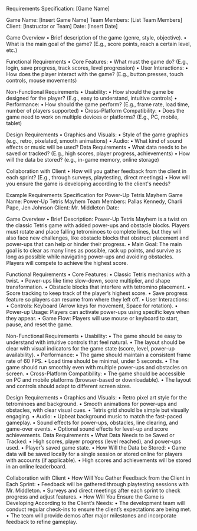 Requirements Specification: [Game Name]

Game Name: [Insert Game Name]
Team Members: [List Team Members]
Client: [Instructor or Team]
Date: [Insert Date]

Game Overview
	•	Brief description of the game (genre, style, objective).
	•	What is the main goal of the game? (E.g., score points, reach a certain level, etc.)



Functional Requirements
	•	Core Features:
	•	What must the game do? (E.g., login, save progress, track scores, level progression)
	•	User Interactions:
	•	How does the player interact with the game? (E.g., button presses, touch controls, mouse movements)



Non-Functional Requirements
	•	Usability:
	•	How should the game be designed for the player? (E.g., easy to understand, intuitive controls)
	•	Performance:
	•	How should the game perform? (E.g., frame rate, load time, number of players supported)
	•	Cross-Platform Compatibility:
	•	Does the game need to work on multiple devices or platforms? (E.g., PC, mobile, tablet)


Design Requirements
	•	Graphics and Visuals:
	•	Style of the game graphics (e.g., retro, pixelated, smooth animations)
	•	Audio:
	•	What kind of sound effects or music will be used?
Data Requirements
	•	What data needs to be saved or tracked? (E.g., high scores, player progress, achievements)
	•	How will the data be stored? (e.g., in-game memory, online storage)


Collaboration with Client
	•	How will you gather feedback from the client in each sprint? (E.g., through surveys, playtesting, direct meetings)
	•	How will you ensure the game is developing according to the client's needs?

Example Requirements Specification for Power-Up Tetris Mayhem
Game Name: Power-Up Tetris Mayhem
Team Members: Pallas Kennedy, Charli Pape, Jen Johnson
Client: Mr. Middleton
Date:

Game Overview
	•	Brief Description: Power-Up Tetris Mayhem is a twist on the classic Tetris game with added power-ups and obstacle blocks. Players must rotate and place falling tetrominoes to complete lines, but they will also face new challenges, like obstacle blocks that obstruct placement and power-ups that can help or hinder their progress.
	•	Main Goal: The main goal is to clear as many lines as possible, rack up points, and survive as long as possible while navigating power-ups and avoiding obstacles. Players will compete to achieve the highest score.

Functional Requirements
	•	Core Features:
	•	Classic Tetris mechanics with a twist.
	•	Power-ups like time slow-down, score multiplier, and shape transformation.
	•	Obstacle blocks that interfere with tetromino placement.
	•	Score tracking to keep track of the player’s highest score.
	•	Save progress feature so players can resume from where they left off.
	•	User Interactions:
	•	Controls: Keyboard (Arrow keys for movement, Space for rotation).
	•	Power-up Usage: Players can activate power-ups using specific keys when they appear.
	•	Game Flow: Players will use mouse or keyboard to start, pause, and reset the game.

Non-Functional Requirements
	•	Usability:
	•	The game should be easy to understand with intuitive controls that feel natural.
	•	The layout should be clear with visual indicators for the game state (score, level, power-up availability).
	•	Performance:
	•	The game should maintain a consistent frame rate of 60 FPS.
	•	Load time should be minimal, under 5 seconds.
	•	The game should run smoothly even with multiple power-ups and obstacles on screen.
	•	Cross-Platform Compatibility:
	•	The game should be accessible on PC and mobile platforms (browser-based or downloadable).
	•	The layout and controls should adapt to different screen sizes.

Design Requirements
	•	Graphics and Visuals:
	•	Retro pixel art style for the tetrominoes and background.
	•	Smooth animations for power-ups and obstacles, with clear visual cues.
	•	Tetris grid should be simple but visually engaging.
	•	Audio:
	•	Upbeat background music to match the fast-paced gameplay.
	•	Sound effects for power-ups, obstacles, line clearing, and game-over events.
	•	Optional sound effects for level-up and score achievements.
Data Requirements
	•	What Data Needs to be Saved or Tracked:
	•	High scores, player progress (level reached), and power-ups used.
	•	Player’s saved game state.
	•	How Will the Data be Stored:
	•	Game data will be saved locally for a single session or stored online for players with accounts (if applicable).
	•	High scores and achievements will be stored in an online leaderboard.

Collaboration with Client
	•	How Will You Gather Feedback from the Client in Each Sprint:
	•	Feedback will be gathered through playtesting sessions with Mr. Middleton.
	•	Surveys and direct meetings after each sprint to check progress and adjust features.
	•	How Will You Ensure the Game is Developing According to the Client’s Needs:
	•	The development team will conduct regular check-ins to ensure the client’s expectations are being met.
	•	The team will provide demos after major milestones and incorporate feedback to refine gameplay.

